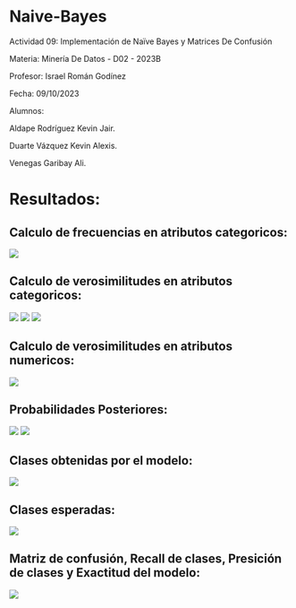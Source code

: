 # Naive-Bayes
Actividad 09: Implementación de Naïve Bayes y Matrices De Confusión

Materia: Minería De Datos - D02 - 2023B

Profesor: Israel Román Godínez

Fecha: 09/10/2023

Alumnos:

Aldape Rodríguez Kevin Jair.

Duarte Vázquez Kevin Alexis.

Venegas Garibay Ali.

# Resultados:

<h2> Calculo de frecuencias en atributos categoricos: </h2> 
<img src="/Resultados/frecuencias_categoricos.jpg">

<h2> Calculo de verosimilitudes en atributos categoricos: </h2> 
<img src="/Resultados/verosimilitudes_categoricos.jpg">
<img src="/Resultados/verosimilitudes_categoricos2.jpg">
<img src="/Resultados/verosimilitudes_categoricos3.jpg">

<h2> Calculo de verosimilitudes en atributos numericos: </h2> 
<img src="/Resultados/verosimilitudes_numericos.jpg">

<h2> Probabilidades Posteriores: </h2> 
<img src="/Resultados/probabilidades.jpg">
<img src="/Resultados/probabilidades2.jpg">

<h2> Clases obtenidas por el modelo: </h2> 
<img src="/Resultados/clases_obtenidas.jpg">

<h2> Clases esperadas: </h2> 
<img src="/Resultados/clases_esperadas.jpg">

<h2> Matriz de confusión, Recall de clases, Presición de clases y Exactitud del modelo: </h2> 
<img src="/Resultados/matriz.jpg">

